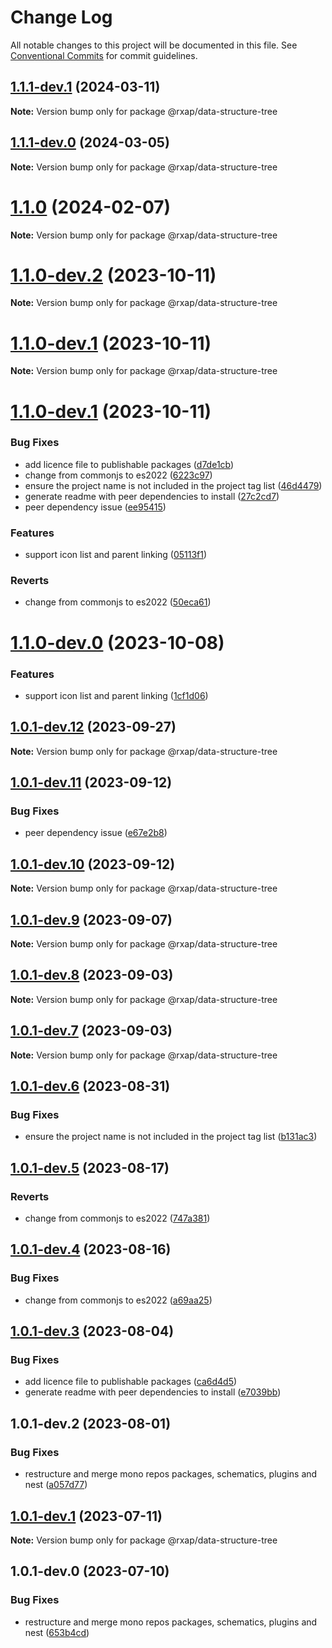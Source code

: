 # Change Log

All notable changes to this project will be documented in this file.
See [Conventional Commits](https://conventionalcommits.org) for commit guidelines.

## [1.1.1-dev.1](https://gitlab.com/rxap/packages/compare/@rxap/data-structure-tree@1.1.1-dev.0...@rxap/data-structure-tree@1.1.1-dev.1) (2024-03-11)

**Note:** Version bump only for package @rxap/data-structure-tree

## [1.1.1-dev.0](https://gitlab.com/rxap/packages/compare/@rxap/data-structure-tree@1.1.0...@rxap/data-structure-tree@1.1.1-dev.0) (2024-03-05)

**Note:** Version bump only for package @rxap/data-structure-tree

# [1.1.0](https://gitlab.com/rxap/packages/compare/@rxap/data-structure-tree@1.1.0-dev.2...@rxap/data-structure-tree@1.1.0) (2024-02-07)

**Note:** Version bump only for package @rxap/data-structure-tree

# [1.1.0-dev.2](https://gitlab.com/rxap/packages/compare/@rxap/data-structure-tree@1.1.0-dev.1...@rxap/data-structure-tree@1.1.0-dev.2) (2023-10-11)

**Note:** Version bump only for package @rxap/data-structure-tree

# [1.1.0-dev.1](https://gitlab.com/rxap/packages/compare/@rxap/data-structure-tree@1.1.0-dev.1...@rxap/data-structure-tree@1.1.0-dev.1) (2023-10-11)

**Note:** Version bump only for package @rxap/data-structure-tree

# [1.1.0-dev.1](https://gitlab.com/rxap/packages/compare/@rxap/data-structure-tree@1.0.1-dev.1...@rxap/data-structure-tree@1.1.0-dev.1) (2023-10-11)

### Bug Fixes

- add licence file to publishable packages ([d7de1cb](https://gitlab.com/rxap/packages/commit/d7de1cb9db1bd1628f37084e3b0ffd1755aa75f6))
- change from commonjs to es2022 ([6223c97](https://gitlab.com/rxap/packages/commit/6223c978078cfa899ca69424b62d2a99cbb290a7))
- ensure the project name is not included in the project tag list ([46d4479](https://gitlab.com/rxap/packages/commit/46d44798258ea1b20df9d4408b9c0809f55027b2))
- generate readme with peer dependencies to install ([27c2cd7](https://gitlab.com/rxap/packages/commit/27c2cd7d98f0c8a499b8c30719f49d69e4970ae9))
- peer dependency issue ([ee95415](https://gitlab.com/rxap/packages/commit/ee95415370d9ef2396916d6c25061a0df791034a))

### Features

- support icon list and parent linking ([05113f1](https://gitlab.com/rxap/packages/commit/05113f15cbbde6df066fb8454e20e5e07eecf8fa))

### Reverts

- change from commonjs to es2022 ([50eca61](https://gitlab.com/rxap/packages/commit/50eca61e9a89388d1cfeefb8b1029b302b6f307e))

# [1.1.0-dev.0](https://gitlab.com/rxap/packages/compare/@rxap/data-structure-tree@1.0.1-dev.12...@rxap/data-structure-tree@1.1.0-dev.0) (2023-10-08)

### Features

- support icon list and parent linking ([1cf1d06](https://gitlab.com/rxap/packages/commit/1cf1d069f4531bfe7edd34f53a2d8abd6aea93c6))

## [1.0.1-dev.12](https://gitlab.com/rxap/packages/compare/@rxap/data-structure-tree@1.0.1-dev.11...@rxap/data-structure-tree@1.0.1-dev.12) (2023-09-27)

**Note:** Version bump only for package @rxap/data-structure-tree

## [1.0.1-dev.11](https://gitlab.com/rxap/packages/compare/@rxap/data-structure-tree@1.0.1-dev.10...@rxap/data-structure-tree@1.0.1-dev.11) (2023-09-12)

### Bug Fixes

- peer dependency issue ([e67e2b8](https://gitlab.com/rxap/packages/commit/e67e2b8eb884b598536d16c2c544a9ad9be5b53e))

## [1.0.1-dev.10](https://gitlab.com/rxap/packages/compare/@rxap/data-structure-tree@1.0.1-dev.9...@rxap/data-structure-tree@1.0.1-dev.10) (2023-09-12)

**Note:** Version bump only for package @rxap/data-structure-tree

## [1.0.1-dev.9](https://gitlab.com/rxap/packages/compare/@rxap/data-structure-tree@1.0.1-dev.8...@rxap/data-structure-tree@1.0.1-dev.9) (2023-09-07)

**Note:** Version bump only for package @rxap/data-structure-tree

## [1.0.1-dev.8](https://gitlab.com/rxap/packages/compare/@rxap/data-structure-tree@1.0.1-dev.7...@rxap/data-structure-tree@1.0.1-dev.8) (2023-09-03)

**Note:** Version bump only for package @rxap/data-structure-tree

## [1.0.1-dev.7](https://gitlab.com/rxap/packages/compare/@rxap/data-structure-tree@1.0.1-dev.6...@rxap/data-structure-tree@1.0.1-dev.7) (2023-09-03)

**Note:** Version bump only for package @rxap/data-structure-tree

## [1.0.1-dev.6](https://gitlab.com/rxap/packages/compare/@rxap/data-structure-tree@1.0.1-dev.5...@rxap/data-structure-tree@1.0.1-dev.6) (2023-08-31)

### Bug Fixes

- ensure the project name is not included in the project tag list ([b131ac3](https://gitlab.com/rxap/packages/commit/b131ac3bd92b3b8799d62f15bbd30a1997d7c753))

## [1.0.1-dev.5](https://gitlab.com/rxap/packages/compare/@rxap/data-structure-tree@1.0.1-dev.4...@rxap/data-structure-tree@1.0.1-dev.5) (2023-08-17)

### Reverts

- change from commonjs to es2022 ([747a381](https://gitlab.com/rxap/packages/commit/747a381a090f0a276cf363da61bb19ed0c9cb5b7))

## [1.0.1-dev.4](https://gitlab.com/rxap/packages/compare/@rxap/data-structure-tree@1.0.1-dev.3...@rxap/data-structure-tree@1.0.1-dev.4) (2023-08-16)

### Bug Fixes

- change from commonjs to es2022 ([a69aa25](https://gitlab.com/rxap/packages/commit/a69aa25b9824b94613392b3ea42fba18e5eb1168))

## [1.0.1-dev.3](https://gitlab.com/rxap/packages/compare/@rxap/data-structure-tree@1.0.1-dev.2...@rxap/data-structure-tree@1.0.1-dev.3) (2023-08-04)

### Bug Fixes

- add licence file to publishable packages ([ca6d4d5](https://gitlab.com/rxap/packages/commit/ca6d4d509a743b89bad5ed7ae935d3007231705a))
- generate readme with peer dependencies to install ([e7039bb](https://gitlab.com/rxap/packages/commit/e7039bb5e86ffeadfe7cc92d5fc71d32f8efb4fb))

## 1.0.1-dev.2 (2023-08-01)

### Bug Fixes

- restructure and merge mono repos packages, schematics, plugins and nest ([a057d77](https://gitlab.com/rxap/packages/commit/a057d77ca2acf9426a03a497da8532f8a2fe2c86))

## [1.0.1-dev.1](https://gitlab.com/rxap/packages/compare/@rxap/data-structure-tree@1.0.1-dev.0...@rxap/data-structure-tree@1.0.1-dev.1) (2023-07-11)

**Note:** Version bump only for package @rxap/data-structure-tree

## 1.0.1-dev.0 (2023-07-10)

### Bug Fixes

- restructure and merge mono repos packages, schematics, plugins and nest ([653b4cd](https://gitlab.com/rxap/packages/commit/653b4cd39fc92d322df9b3959651fea0aa6079da))
